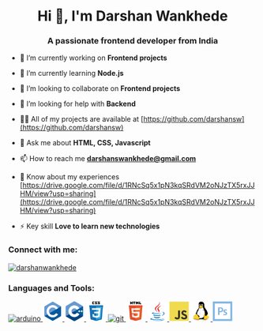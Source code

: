 <h1 align="center">Hi 👋, I'm Darshan Wankhede</h1>
<h3 align="center">A passionate frontend developer from India</h3>

- 🔭 I’m currently working on **Frontend projects**

- 🌱 I’m currently learning **Node.js**

- 👯 I’m looking to collaborate on **Frontend projects**

- 🤝 I’m looking for help with **Backend**

- 👨‍💻 All of my projects are available at [https://github.com/darshansw](https://github.com/darshansw)

- 💬 Ask me about **HTML, CSS, Javascript**

- 📫 How to reach me **darshanswankhede@gmail.com**

- 📄 Know about my experiences [https://drive.google.com/file/d/1RNcSq5x1pN3kqSRdVM2oNJzTX5rxJJHM/view?usp=sharing](https://drive.google.com/file/d/1RNcSq5x1pN3kqSRdVM2oNJzTX5rxJJHM/view?usp=sharing)

- ⚡ Key skill **Love to learn new technologies**

<h3 align="left">Connect with me:</h3>
<p align="left">
<a href="https://linkedin.com/in/darshanwankhede" target="blank"><img align="center" src="https://raw.githubusercontent.com/rahuldkjain/github-profile-readme-generator/master/src/images/icons/Social/linked-in-alt.svg" alt="darshanwankhede" height="30" width="40" /></a>
</p>

<h3 align="left">Languages and Tools:</h3>
<p align="left"> <a href="https://www.arduino.cc/" target="_blank" rel="noreferrer"> <img src="https://cdn.worldvectorlogo.com/logos/arduino-1.svg" alt="arduino" width="40" height="40"/> </a> <a href="https://www.cprogramming.com/" target="_blank" rel="noreferrer"> <img src="https://raw.githubusercontent.com/devicons/devicon/master/icons/c/c-original.svg" alt="c" width="40" height="40"/> </a> <a href="https://www.w3schools.com/cpp/" target="_blank" rel="noreferrer"> <img src="https://raw.githubusercontent.com/devicons/devicon/master/icons/cplusplus/cplusplus-original.svg" alt="cplusplus" width="40" height="40"/> </a> <a href="https://www.w3schools.com/css/" target="_blank" rel="noreferrer"> <img src="https://raw.githubusercontent.com/devicons/devicon/master/icons/css3/css3-original-wordmark.svg" alt="css3" width="40" height="40"/> </a> <a href="https://git-scm.com/" target="_blank" rel="noreferrer"> <img src="https://www.vectorlogo.zone/logos/git-scm/git-scm-icon.svg" alt="git" width="40" height="40"/> </a> <a href="https://www.w3.org/html/" target="_blank" rel="noreferrer"> <img src="https://raw.githubusercontent.com/devicons/devicon/master/icons/html5/html5-original-wordmark.svg" alt="html5" width="40" height="40"/> </a> <a href="https://www.java.com" target="_blank" rel="noreferrer"> <img src="https://raw.githubusercontent.com/devicons/devicon/master/icons/java/java-original.svg" alt="java" width="40" height="40"/> </a> <a href="https://developer.mozilla.org/en-US/docs/Web/JavaScript" target="_blank" rel="noreferrer"> <img src="https://raw.githubusercontent.com/devicons/devicon/master/icons/javascript/javascript-original.svg" alt="javascript" width="40" height="40"/> </a> <a href="https://www.linux.org/" target="_blank" rel="noreferrer"> <img src="https://raw.githubusercontent.com/devicons/devicon/master/icons/linux/linux-original.svg" alt="linux" width="40" height="40"/> </a> <a href="https://www.photoshop.com/en" target="_blank" rel="noreferrer"> <img src="https://raw.githubusercontent.com/devicons/devicon/master/icons/photoshop/photoshop-line.svg" alt="photoshop" width="40" height="40"/> </a> </p>

